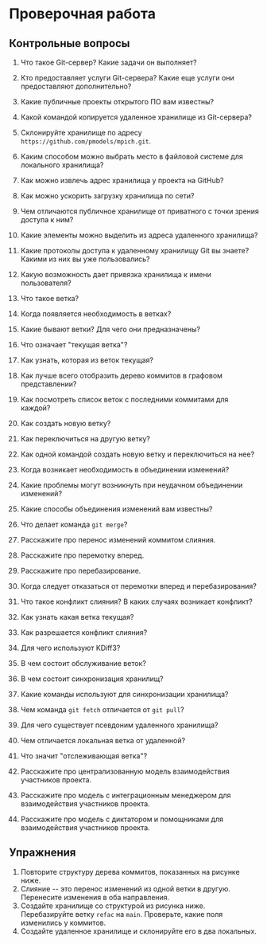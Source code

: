 # Проверочная работа


## Контрольные вопросы

1. Что такое Git-сервер? Какие задачи он выполняет?
1. Кто предоставляет услуги Git-сервера?
  Какие еще услуги они предоставляют дополнительно?
1. Какие публичные проекты открытого ПО вам известны?

1. Какой командой копируется удаленное хранилище из Git-сервера?
1. Склонируйте хранилище по адресу `https://github.com/pmodels/mpich.git`.
1. Каким способом можно выбрать место в файловой системе для локального хранилища?
1. Как можно извлечь адрес хранилища у проекта на GitHub?
1. Как можно ускорить загрузку хранилища по сети?
1. Чем отличаются публичное хранилище от приватного с точки зрения доступа к ним?
1. Какие элементы можно выделить из адреса удаленного хранилища?
1. Какие протоколы доступа к удаленному хранилищу Git вы знаете?
  Какими из них вы уже пользовались?
1. Какую возможность дает привязка хранилища к имени пользователя?

1. Что такое ветка?
1. Когда появляется необходимость в ветках?
1. Какие бывают ветки? Для чего они предназначены?
1. Что означает "текущая ветка"?
1. Как узнать, которая из веток текущая?
1. Как лучше всего отобразить дерево коммитов в графовом представлении?
1. Как посмотреть список веток с последними коммитами для каждой?
1. Как создать новую ветку?
1. Как переключиться на другую ветку?
1. Как одной командой создать новую ветку и переключиться на нее?

1. Когда возникает необходимость в объединении изменений?
1. Какие проблемы могут возникнуть при неудачном объединении изменений?
1. Какие способы объединения изменений вам известны?
1. Что делает команда `git merge`?
1. Расскажите про перенос изменений коммитом слияния.
1. Расскажите про перемотку вперед.
1. Расскажите про перебазирование.
1. Когда следует отказаться от перемотки вперед и перебазирования?
1. Что такое конфликт слияния?
  В каких случаях возникает конфликт?
1. Как узнать какая ветка текущая?
1. Как разрешается конфликт слияния?
1. Для чего используют KDiff3?
1. В чем состоит обслуживание веток?

1. В чем состоит синхронизация хранилищ?
1. Какие команды используют для синхронизации хранилища?
1. Чем команда `git fetch` отличается от `git pull`?
1. Для чего существует псевдоним удаленного хранилища?
1. Чем отличается локальная ветка от удаленной?
1. Что значит "отслеживающая ветка"?
1. Расскажите про централизованную модель взаимодействия участников проекта.
1. Расскажите про модель с интеграционным менеджером для взаимодействия участников проекта.
1. Расскажите про модель с диктатором и помощниками для взаимодействия участников проекта.


## Упражнения

1. Повторите структуру дерева коммитов, показанных на рисунке ниже.
1. Слияние -- это перенос изменений из одной ветки в другую.
  Перенесите изменения в оба направления.
1. Создайте хранилище со структурой из рисунка ниже.
  Перебазируйте ветку `refac` на `main`.
  Проверьте, какие поля изменились у коммитов.
1. Создайте удаленное хранилище и склонируйте его в два локальных.

```{figure} ./images/branch-3.png
```

